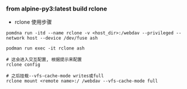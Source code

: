 ### from alpine-py3:latest build rclone


- rclone 使用步骤

```shell
pomdna run -itd --name rclone -v <host_dir>:/webdav --privileged --network host --device /dev/fuse ash

podman run exec -it rclone ash

# 这会进入交互配置, 根据提示来配置
rclone config

# 之后挂载--vfs-cache-mode writes或full
rclone mount <remote name>:/ /webdav --vfs-cache-mode full 



```
